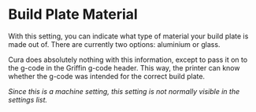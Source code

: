 Build Plate Material
====
With this setting, you can indicate what type of material your build plate is made out of. There are currently two options: aluminium or glass.

Cura does absolutely nothing with this information, except to pass it on to the g-code in the Griffin g-code header. This way, the printer can know whether the g-code was intended for the correct build plate.

*Since this is a machine setting, this setting is not normally visible in the settings list.*
